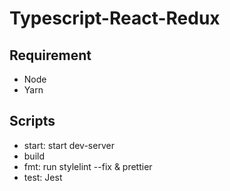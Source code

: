 # Typescript-React-Redux

## Requirement
- Node
- Yarn

## Scripts
- start: start dev-server
- build
- fmt: run stylelint --fix & prettier
- test: Jest
